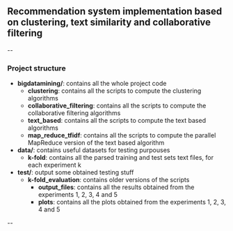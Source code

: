 ## Recommendation system implementation based on clustering, text similarity and collaborative filtering



--

### Project structure

- **bigdatamining/**: contains all the whole project code
  - **clustering**: contains all the scripts to compute the clustering algorithms
  - **collaborative_filtering**: contains all the scripts to compute the collaborative filtering algorithms
  - **text_based**: contains all the scripts to compute the text based algorithms
  - **map_reduce_tfidf**: contains all the scripts to compute the parallel MapReduce version of the text based algorithm
- **data/**: contains useful datasets for testing purpouses
  - **k-fold**: contains all the parsed training and test sets text files, for each experiment k
- **test/**: output some obtained testing stuff
  - **k-fold_evaluation**: contains older versions of the scripts
    - **output_files**: contains all the results obtained from the experiments 1, 2, 3, 4 and 5
    - **plots**: contains all the plots obtained from the experiments 1, 2, 3, 4 and 5

--

